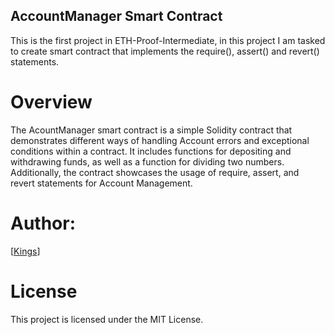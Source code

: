 ## AccountManager Smart Contract

This is the first project in ETH-Proof-Intermediate, in this project I am tasked to create smart contract that implements the require(), assert() and revert() statements.
# Overview

The AcountManager smart contract is a simple Solidity contract that demonstrates different ways of handling Account errors and exceptional conditions within a contract. It includes functions for depositing and withdrawing funds, as well as a function for dividing two numbers. Additionally, the contract showcases the usage of require, assert, and revert statements for Account Management.
# Author:
[[Kings](https://github.com/mastkings)] 

# License
This project is licensed under the MIT License.
